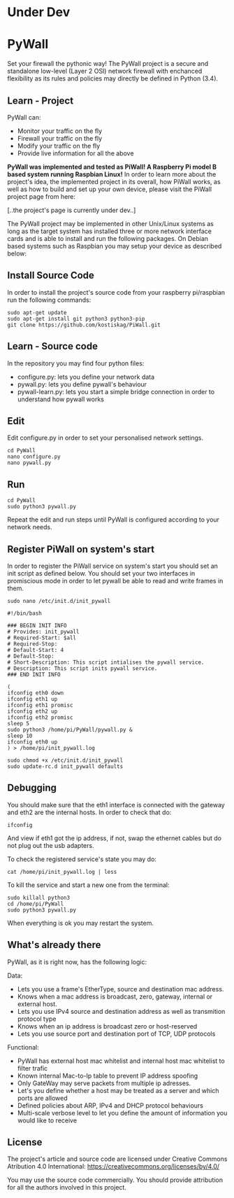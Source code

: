 # Under Dev

# PyWall
Set your firewall the pythonic way! The PyWall project is a secure and standalone low-level (Layer 2 OSI) network firewall with enchanced flexibility as its rules and policies may directly be defined in Python (3.4).

## Learn - Project
PyWall can:
* Monitor your traffic on the fly
* Firewall your traffic on the fly
* Modify your traffic on the fly
* Provide live information for all the above

**PyWall was implemented and tested as PiWall! A Raspberry Pi model B based system running Raspbian Linux!**
In order to learn more about the project's idea, the implemented project in its overall, how PiWall works, as well as how to build and set up your own device, please visit the PiWall project page from here:

[..the project's page is currently under dev..]

The PyWall project may be implemented in other Unix/Linux systems as long as the target system has installed three or more network interface cards and is able to install and run the following packages.
On Debian based systems such as Raspbian you may setup your device as described below:

## Install Source Code
In order to install the project's source code from your raspberry pi/raspbian run the following commands:
```
sudo apt-get update
sudo apt-get install git python3 python3-pip
git clone https://github.com/kostiskag/PiWall.git
```

## Learn - Source code
In the repository you may find four python files:
* configure.py: lets you define your network data
* pywall.py: lets you define pywall's behaviour
* pywall-learn.py: lets you start a simple bridge connection in order to understand how pywall works

## Edit 
Edit configure.py in order to set your personalised network settings.
```
cd PyWall
nano configure.py
nano pywall.py
```

## Run
```
cd PyWall
sudo python3 pywall.py
```
Repeat the edit and run steps until PyWall is configured according to your network needs.

## Register PiWall on system's start
In order to register the PiWall service on system's start you should set an init script as defined below. You should set your two interfaces in promiscious mode in order to let pywall be able to read and write frames in them.
```
sudo nano /etc/init.d/init_pywall
```

```
#!/bin/bash

### BEGIN INIT INFO
# Provides: init_pywall
# Required-Start: $all
# Required-Stop:
# Default-Start: 4
# Default-Stop:
# Short-Description: This script intialises the pywall service.
# Description: This script inits pywall service.
### END INIT INFO

(
ifconfig eth0 down
ifconfig eth1 up
ifconfig eth1 promisc
ifconfig eth2 up
ifconfig eth2 promisc
sleep 5
sudo python3 /home/pi/PyWall/pywall.py &
sleep 10
ifconfig eth0 up
) > /home/pi/init_pywall.log
```

```
sudo chmod +x /etc/init.d/init_pywall
sudo update-rc.d init_pywall defaults
```

## Debugging
You should make sure that the eth1 interface is connected with the gateway and eth2 are the internal hosts. In order to check that do:
```
ifconfig
```
And view if eth1 got the ip address, if not, swap the ethernet cables but do not plug out the usb adapters.

To check the registered service's state you may do:
```
cat /home/pi/init_pywall.log | less
```

To kill the service and start a new one from the terminal:
```
sudo killall python3
cd /home/pi/PyWall
sudo python3 pywall.py
```
When everything is ok you may restart the system.
  
## What's already there
PyWall, as it is right now, has the following logic:

Data:
* Lets you use a frame's EtherType, source and destination mac address.
* Knows when a mac address is broadcast, zero, gateway, internal or external host.
* Lets you use IPv4 source and destination address as well as transmition protocol type
* Knows when an ip address is broadcast zero or host-reserved
* Lets you use source port and destination port of TCP, UDP protocols

Functional:
* PyWall has external host mac whitelist and internal host mac whitelist to filter trafic
* Known internal Mac-to-Ip table to prevent IP address spoofing
* Only GateWay may serve packets from multiple ip adresses.
* Let's you define whether a host may be treated as a server and which ports are allowed
* Defined policies about ARP, IPv4 and DHCP protocol behaviours
* Multi-scale verbose level to let you define the amount of information you would like to receive

## License
The project's article and source code are licensed under Creative Commons Atribution 4.0 International: https://creativecommons.org/licenses/by/4.0/

You may use the source code commercially.
You should provide attribution for all the authors involved in this project.
